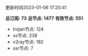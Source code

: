 更新时间2023-01-06 17:20:41

**总订阅: 73**
**总节点: 1477**
**有效节点: 551**
- trojan节点: 124
- ss节点: 238
- v2ray节点: 182
- ssr节点: 7
